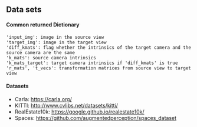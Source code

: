 ## Data sets

#### Common returned Dictionary

```
'input_img': image in the source view
'target_img': image in the target view
'diff_kmats': flag whether the intrinsics of the target camera and the source camera are the same
'k_mats': source camera intrinsics
'k_mats_target': target camera intrinsics if 'diff_kmats' is true
'r_mats', 't_vecs': transformation matrices from source view to target view
```

#### Datasets

- Carla: https://carla.org/
- KITTI: http://www.cvlibs.net/datasets/kitti/
- RealEstate10k: https://google.github.io/realestate10k/
- Spaces: https://github.com/augmentedperception/spaces_dataset
